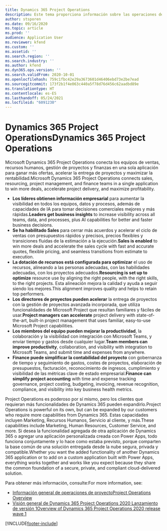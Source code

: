 ```yaml
---
title: Dynamics 365 Project Operations
description: Este tema proporciona información sobre las operaciones de proyectos de Dynamics 365.
author: stsporen
ms.date: 09/16/2020
ms.topic: article
ms.prod: ''
audience: Application User
ms.reviewer: kfend
ms.custom: ''
ms.assetid: ''
ms.search.region: ''
ms.search.industry: ''
ms.author: kfend
ms.dyn365.ops.version: ''
ms.search.validFrom: 2020-10-01
ms.openlocfilehash: 759c1fbc42e29a3673601d46406ebd73e2be7ead
ms.sourcegitcommit: 173f2b1f4e063c440a5f78d76d456c62aadbd89e
ms.translationtype: HT
ms.contentlocale: es-ES
ms.lasthandoff: 05/24/2021
ms.locfileid: "6091230"
---
```

# <a name="dynamics-365-project-operations"></a><span data-ttu-id="e6d04-103">Dynamics 365 Project Operations</span><span class="sxs-lookup"><span data-stu-id="e6d04-103">Dynamics 365 Project Operations</span></span>

<span data-ttu-id="e6d04-104">Microsoft Dynamics 365 Project Operations conecta los equipos de ventas, recursos humanos, gestión de proyectos y finanzas en una sola aplicación para ganar más ofertas, acelerar la entrega de proyectos y maximizar la rentabilidad.</span><span class="sxs-lookup"><span data-stu-id="e6d04-104">Microsoft Dynamics 365 Project Operations connects sales, resourcing, project management, and finance teams in a single application to win more deals, accelerate project delivery, and maximize profitability.</span></span>

-   <span data-ttu-id="e6d04-105">**Los líderes obtienen información empresarial** para aumentar la visibilidad en todos los equipos, datos y procesos, además de capacidades de IA para tomar decisiones comerciales mejores y más rápidas.</span><span class="sxs-lookup"><span data-stu-id="e6d04-105">**Leaders get business insights** to increase visibility across all teams, data, and processes, plus AI capabilities for better and faster business decisions.</span></span>
-   <span data-ttu-id="e6d04-106">**Se ha habilitado Sales** para cerrar más acuerdos y acelerar el ciclo de ventas con presupuestos rápidos y precisos, precios flexibles y transiciones fluidas de la estimación a la ejecución.</span><span class="sxs-lookup"><span data-stu-id="e6d04-106">**Sales is enabled** to win more deals and accelerate the sales cycle with fast and accurate quotes, flexible pricing, and seamless transitions from estimate to execution.</span></span>
-   <span data-ttu-id="e6d04-107">**La dotación de recursos está configurada para optimizar** el uso de recursos, alineando a las personas adecuadas, con las habilidades adecuadas, con los proyectos adecuados.</span><span class="sxs-lookup"><span data-stu-id="e6d04-107">**Resourcing is set up to optimize** resource use by aligning the right people, with the right skills, to the right projects.</span></span> <span data-ttu-id="e6d04-108">Esta alineación mejora la calidad y ayuda a seguir siendo los mejores.</span><span class="sxs-lookup"><span data-stu-id="e6d04-108">This alignment improves quality and helps to retain top performers.</span></span>
-   <span data-ttu-id="e6d04-109">**Los directores de proyectos pueden acelerar** la entrega de proyectos con la gestión de proyectos avanzada incorporada, que utiliza funcionalidades de Microsoft Project que resultan familiares y fáciles de usar.</span><span class="sxs-lookup"><span data-stu-id="e6d04-109">**Project managers can accelerate** project delivery with state-of-the-art, built-in project management that uses familiar, easy-to-use Microsoft Project capabilities.</span></span>
-   <span data-ttu-id="e6d04-110">**Los miembros del equipo pueden mejorar la productividad**, la colaboración y la visibilidad con integración con Microsoft Teams, y enviar tiempo y gastos desde cualquier lugar.</span><span class="sxs-lookup"><span data-stu-id="e6d04-110">**Team members can improve productivity**, collaboration, and visibility with integration to Microsoft Teams, and submit time and expenses from anywhere.</span></span>
-   <span data-ttu-id="e6d04-111">**Finance puede simplificar la contabilidad del proyecto** con gobernanza de tiempo y seguimiento de gastos, costes de proyectos, elaboración de presupuestos, facturación, reconocimiento de ingresos, cumplimiento y visibilidad de las métricas clave de estado empresarial.</span><span class="sxs-lookup"><span data-stu-id="e6d04-111">**Finance can simplify project accounting** with time and expense tracking governance, project costing, budgeting, invoicing, revenue recognition, compliance, and visibility into key business health metrics.</span></span>

<span data-ttu-id="e6d04-112">Project Operations es poderoso por sí mismo, pero los clientes que requieran más funcionalidades de Dynamics 365 pueden expandirlo.</span><span class="sxs-lookup"><span data-stu-id="e6d04-112">Project Operations is powerful on its own, but can be expanded by our customers who require more capabilities from Dynamics 365.</span></span> <span data-ttu-id="e6d04-113">Estas capacidades incluyen Marketing, Recursos Humanos, Servicio al cliente, y más.</span><span class="sxs-lookup"><span data-stu-id="e6d04-113">These capabilities include Marketing, Human Resources, Customer Service, and more.</span></span> <span data-ttu-id="e6d04-114">Si desea la funcionalidad agregada de otra aplicación de Dynamics 365 o agregar una aplicación personalizada creada con Power Apps, todo funciona conjuntamente y lo hace como estaba previsto, porque comparten la base común de una solución entregada desde la nube segura, privada y compatible.</span><span class="sxs-lookup"><span data-stu-id="e6d04-114">Whether you want the added functionality of another Dynamics 365 application or to add on a custom application built with Power Apps, everything works together and works like you expect because they share the common foundation of a secure, private, and compliant cloud-delivered solution.</span></span>

<span data-ttu-id="e6d04-115">Para obtener más información, consulte:</span><span class="sxs-lookup"><span data-stu-id="e6d04-115">For more information, see:</span></span>

- [<span data-ttu-id="e6d04-116">Información general de operaciones de proyecto</span><span class="sxs-lookup"><span data-stu-id="e6d04-116">Project Operations Overview</span></span>](https://dynamics.microsoft.com/en-us/project-operations/overview/)
- [<span data-ttu-id="e6d04-117">Visión general de Dynamics 365 Project Operations 2020 Lanzamiento de versión 1</span><span class="sxs-lookup"><span data-stu-id="e6d04-117">Overview of Dynamics 365 Project Operations 2020 release wave 1</span></span>](/dynamics365-release-plan/2020wave1/dynamics365-project-operations/)



[!INCLUDE[footer-include](includes/footer-banner.md)]
